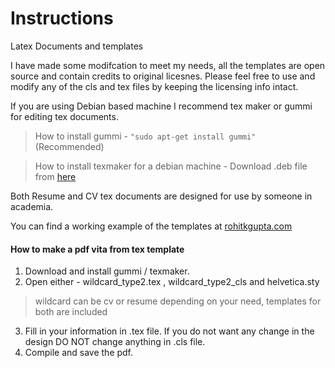 # Instructions
Latex Documents and templates

I have made some modifcation to meet my needs, all the templates are open source and contain credits to original licesnes.
Please feel free to use and modify any of the cls and tex files by keeping the licensing info intact.

If you are using Debian based machine I recommend tex maker or gummi for editing tex documents.

> How to install gummi - ``` "sudo apt-get install gummi" ``` (Recommended)

> How to install texmaker for a debian machine - Download .deb file from [here](http://www.xm1math.net/texmaker/download.html)

Both Resume and CV tex documents are designed for use by someone in academia. 

You can find a working example of the templates at [rohitkgupta.com](http://rohitkgupta.com)

#### How to make a pdf vita from tex template
1. Download and install gummi / texmaker.
2. Open either  - wildcard_type2.tex ,   wildcard_type2_cls  and helvetica.sty
> wildcard can be cv or resume depending on your need, templates for both are included
3. Fill in your information in .tex file. If you do not want any change in the design DO NOT change anything in .cls file.
4. Compile and save the pdf.